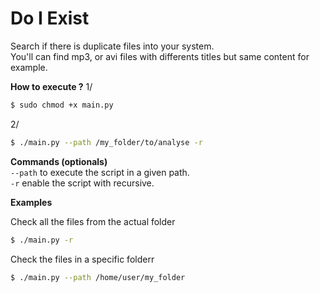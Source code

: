 # Do I Exist

Search if there is duplicate files into your system.  
You'll can find mp3, or avi files with differents titles but same content for example.

**How to execute ?**
1/
```bash
$ sudo chmod +x main.py
```
2/
```bash
$ ./main.py --path /my_folder/to/analyse -r
```


**Commands (optionals)**   
`--path` to execute the script in a given path.  
`-r` enable the script with recursive.  

**Examples**

Check all the files from the actual folder
```bash
$ ./main.py -r
```

Check the files in a specific folderr
```bash
$ ./main.py --path /home/user/my_folder
```
